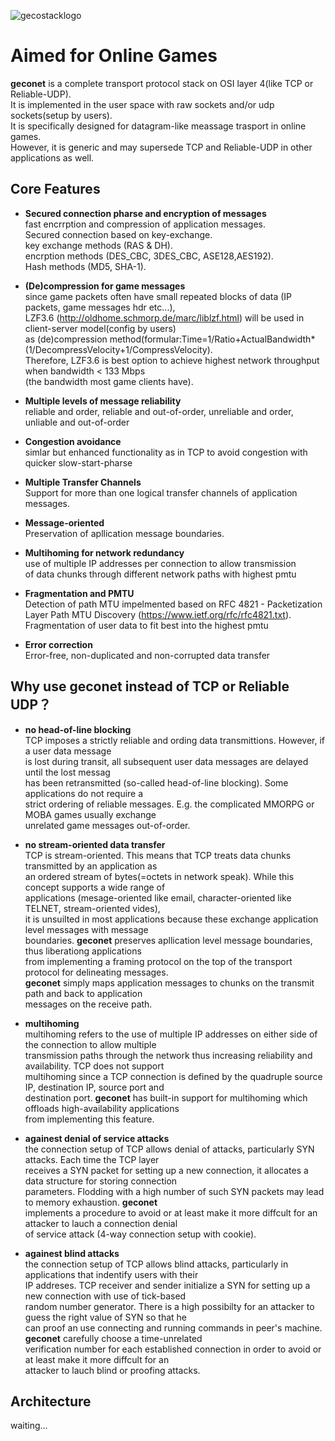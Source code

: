![gecostacklogo](https://media.licdn.com/media/AAEAAQAAAAAAAALQAAAAJDI3NjViNjAxLTA5NDItNGJkMi05ZThlLThmM2VlODkyMmQwZA.png)

# Aimed for Online Games

**geconet** is a complete transport protocol stack on OSI layer 4(like TCP or Reliable-UDP).  
It is implemented in the user space with raw sockets and/or udp sockets(setup by users).  
It is specifically designed for datagram-like meassage trasport in online games.   
However, it is generic and may supersede TCP and Reliable-UDP in other applications as well.

## Core Features
- **Secured connection pharse and encryption of messages**   
fast encrrption and compression of application messages.  
Secured connection based on key-exchange.  
key exchange methods (RAS & DH).  
encrption methods (DES_CBC, 3DES_CBC, ASE128,AES192).  
Hash methods (MD5, SHA-1).

- **(De)compression for game messages**  
since game packets often have small repeated blocks of data (IP packets, game messages hdr etc...),  
LZF3.6 (http://oldhome.schmorp.de/marc/liblzf.html) will be used in client-server model(config by users)  
as (de)compression method(formular:Time=1/Ratio+ActualBandwidth*(1/DecompressVelocity+1/CompressVelocity).    
Therefore, LZF3.6 is best option to achieve highest network throughput when bandwidth < 133 Mbps  
(the bandwidth most game clients have).

- **Multiple levels of message reliability**    
reliable and order, reliable and out-of-order, 
unreliable and order, unliable and out-of-order

- **Congestion avoidance**   
simlar but enhanced functionality as in TCP to avoid congestion with quicker slow-start-pharse

- **Multiple Transfer Channels**    
Support for more than one logical transfer channels of application messages.

- **Message-oriented**   
Preservation of apllication message boundaries.

- **Multihoming for network redundancy**  
use of multiple IP addresses per connection to allow transmission  
of data chunks through different network paths with highest pmtu

- **Fragmentation and PMTU**  
Detection of path MTU impelmented based on RFC 4821 - Packetization  
Layer Path MTU Discovery (https://www.ietf.org/rfc/rfc4821.txt).  
Fragmentation of user data to fit best into the highest pmtu

- **Error correction**  
Error-free, non-duplicated and non-corrupted data transfer


## Why use geconet instead of TCP or Reliable UDP？
- **no head-of-line blocking**      
TCP imposes a strictly reliable and ording data transmittions. However, if a user data message  
is lost during transit, all subsequent user data messages are delayed until the lost messag   
has been retransmitted (so-called head-of-line blocking). Some applications do not require a   
strict ordering of reliable messages. E.g. the complicated MMORPG or MOBA games usually exchange   
unrelated game messages out-of-order.  

- **no stream-oriented data transfer**   
TCP is stream-oriented. This means that TCP treats data chunks transmitted by an application as   
an ordered stream of bytes(=octets in network speak). While this concept supports a wide range of   
applications (mesage-oriented like email, character-oriented like TELNET, stream-oriented vides),   
it is unsuilted in most applications because these exchange application level messages with message  
boundaries. **geconet** preserves apllication level message boundaries, thus liberationg applications   
from implementing a framing protocol on the top of the transport protocol for delineating messages.   
**geconet** simply maps application messages to chunks on the transmit path and back to application   
messages on the receive path.  

- **multihoming**  
multihoming refers to the use of multiple IP addresses on either side of the connection to allow multiple  
transmission paths through the network thus increasing reliability and availability. TCP does not support   
multihoming since a TCP connection is defined by the quadruple source IP, destination IP, source port and  
destination port. **geconet** has built-in support for multihoming which offloads high-availability applications  
from implementing this feature.  

- **againest denial of service attacks**   
the connection setup of TCP allows denial of attacks, particularly SYN attacks. Each time the TCP layer    
receives a SYN packet for setting up a new connection, it allocates a data structure for storing connection    
parameters. Flodding with a high number of such SYN packets may lead to memory exhaustion. **geconet**  
implements a procedure to avoid or at least make it more diffcult for an attacker to lauch a connection denial    
of service attack (4-way connection setup with cookie).  

- **againest blind attacks**  
the connection setup of TCP allows blind attacks, particularly in applications that indentify users with their  
IP addreses. TCP receiver and sender initialize a SYN for setting up a new connection with use of tick-based  
random number generator. There is a high possibilty for an attacker to guess the right value of SYN so that he  
can proof an use  connecting and running commands in peer's machine. **geconet** carefully choose a time-unrelated  
verification number for each established connection in order to avoid or at least make it more diffcult for an  
attacker to lauch blind or proofing attacks.  

## Architecture

waiting...
